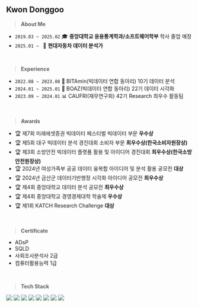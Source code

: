 ## Kwon Donggoo

> **About Me** 
-  `2019.03 ~ 2025.02` 🎓 **중앙대학교 응용통계학과/소프트웨어학부** 학사 졸업 예정
-  `2025.01 ~ ` 🚙 **현대자동차 데이터 분석가**
</br>

> **Experience**
- `2022.08 ~ 2023.08` 🍊 BITAmin(빅데이터 연합 동아리) 10기 데이터 분석
- `2024.01 ~ 2025.01` 🐘 BOAZ(빅데이터 연합 동아리) 22기 데이터 시각화 
- `2023.09 ~ 2024.01` 📊 CAUFRI(재무연구회) 42기 Research 최우수 활동팀
</br>

> **Awards**
- 🏆 제7회 미래에셋증권 빅데이터 페스티벌 빅데이터 부문 **우수상**
- 🏆 제5회 대구 빅데이터 분석 경진대회 소비자 부문 **최우수상(한국소비자원장상)**
- 🏆 제3회 소방안전 빅데이터 플랫폼 활용 및 아이디어 경진대회 **최우수상(한국소방안전원장상)**
- 🏆 2024년 여성가족부 공공 데이터 융복합 아이디어 및 분석 활용 공모전 **대상**
- 🏆 2024년 금산군 데이터기반행정 시각화 아이디어 공모전 **최우수상**
- 🏆 제4회 중앙대학교 데이터 분석 공모전 **최우수상**
- 🏆 제4회 중앙대학교 경영경제대학 학술제 **우수상**
- 🏆 제1회 KATCH Research Challenge **대상**
</br>

> **Certificate**
- ADsP
- SQLD
- 사회조사분석사 2급
- 컴퓨터활용능력 1급
</br>

> **Tech Stack**
<img src="https://img.shields.io/badge/Python-3776AB?logo=Python&logoColor=white"> 
<img src="https://img.shields.io/badge/MySQL-4479A1?logo=MySQL&logoColor=white"> 
<img src="https://img.shields.io/badge/RStudio-75AADB?logo=RStudio&logoColor=white"> 
<img src="https://img.shields.io/badge/SPSS-3B5998?logo=IBM&logoColor=white">
<img src="https://img.shields.io/badge/C-4479A1?logo=C&logoColor=white"> 
<img src="https://img.shields.io/badge/Java-007396?logo=Java&logoColor=white"> 
<img src="https://img.shields.io/badge/Jupyter-F37626?logo=Jupyter&logoColor=white"> 
<img src="https://img.shields.io/badge/PyTorch-EE4C2C?style=flat&logo=PyTorch&logoColor=white"/>
</br>
